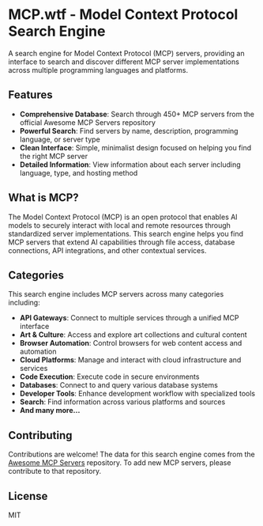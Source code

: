 # MCP.wtf - Model Context Protocol Search Engine

A search engine for Model Context Protocol (MCP) servers, providing an interface to search and discover different MCP server implementations across multiple programming languages and platforms.

## Features

- **Comprehensive Database**: Search through 450+ MCP servers from the official Awesome MCP Servers repository
- **Powerful Search**: Find servers by name, description, programming language, or server type
- **Clean Interface**: Simple, minimalist design focused on helping you find the right MCP server
- **Detailed Information**: View information about each server including language, type, and hosting method


## What is MCP?

The Model Context Protocol (MCP) is an open protocol that enables AI models to securely interact with local and remote resources through standardized server implementations. This search engine helps you find MCP servers that extend AI capabilities through file access, database connections, API integrations, and other contextual services.

## Categories

This search engine includes MCP servers across many categories including:

- **API Gateways**: Connect to multiple services through a unified MCP interface
- **Art & Culture**: Access and explore art collections and cultural content
- **Browser Automation**: Control browsers for web content access and automation
- **Cloud Platforms**: Manage and interact with cloud infrastructure and services
- **Code Execution**: Execute code in secure environments
- **Databases**: Connect to and query various database systems
- **Developer Tools**: Enhance development workflow with specialized tools
- **Search**: Find information across various platforms and sources
- **And many more...**

## Contributing

Contributions are welcome! The data for this search engine comes from the [Awesome MCP Servers](https://github.com/punkpeye/awesome-mcp-servers) repository. To add new MCP servers, please contribute to that repository.

## License

MIT
